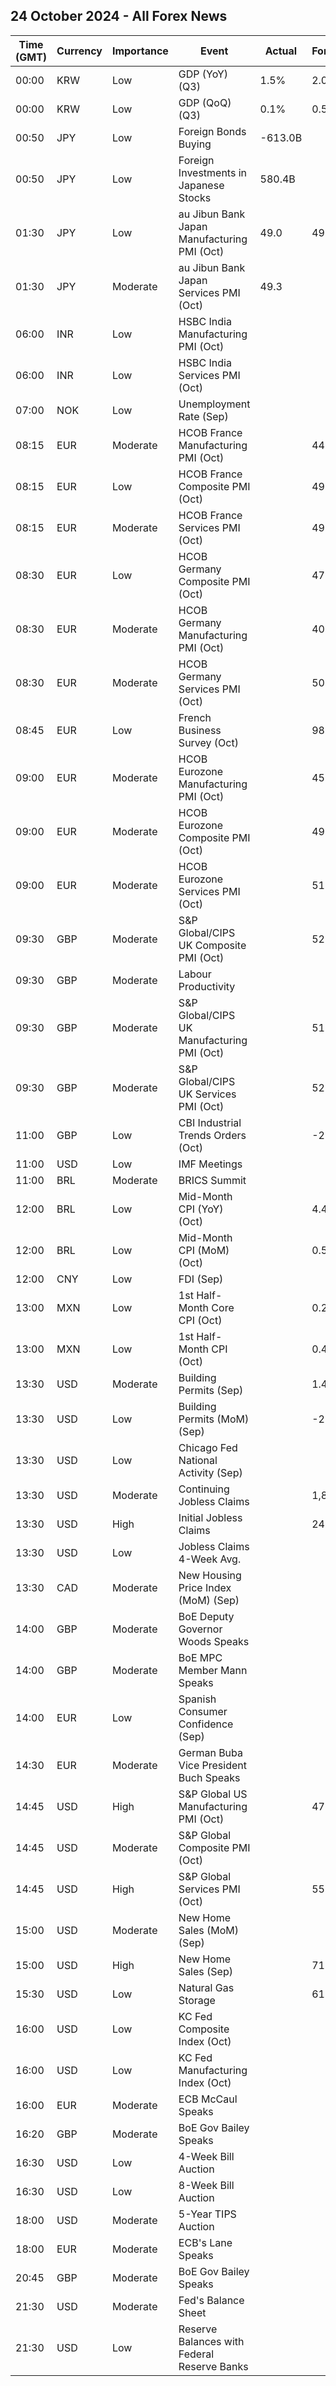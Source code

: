 ## 24 October 2024 - All Forex News

| Time (GMT) | Currency | Importance | Event | Actual | Forecast | Previous |
|------|----------|------------|-------|--------|----------|----------|
| 00:00 | KRW | Low | GDP (YoY) (Q3) | 1.5% | 2.0% | 2.3% |
| 00:00 | KRW | Low | GDP (QoQ) (Q3) | 0.1% | 0.5% | -0.2% |
| 00:50 | JPY | Low | Foreign Bonds Buying | -613.0B |  | -358.6B |
| 00:50 | JPY | Low | Foreign Investments in Japanese Stocks | 580.4B |  | 972.6B |
| 01:30 | JPY | Low | au Jibun Bank Japan Manufacturing PMI (Oct) | 49.0 | 49.9 | 49.7 |
| 01:30 | JPY | Moderate | au Jibun Bank Japan Services PMI (Oct) | 49.3 |  | 53.1 |
| 06:00 | INR | Low | HSBC India Manufacturing PMI (Oct) |  |  | 56.5 |
| 06:00 | INR | Low | HSBC India Services PMI (Oct) |  |  | 57.7 |
| 07:00 | NOK | Low | Unemployment Rate (Sep) |  |  | 4.0% |
| 08:15 | EUR | Moderate | HCOB France Manufacturing PMI (Oct) |  | 44.9 | 44.6 |
| 08:15 | EUR | Low | HCOB France Composite PMI (Oct) |  | 49.0 | 48.6 |
| 08:15 | EUR | Moderate | HCOB France Services PMI (Oct) |  | 49.8 | 49.6 |
| 08:30 | EUR | Low | HCOB Germany Composite PMI (Oct) |  | 47.6 | 47.5 |
| 08:30 | EUR | Moderate | HCOB Germany Manufacturing PMI (Oct) |  | 40.7 | 40.6 |
| 08:30 | EUR | Moderate | HCOB Germany Services PMI (Oct) |  | 50.6 | 50.6 |
| 08:45 | EUR | Low | French Business Survey (Oct) |  | 98 | 99 |
| 09:00 | EUR | Moderate | HCOB Eurozone Manufacturing PMI (Oct) |  | 45.1 | 45.0 |
| 09:00 | EUR | Moderate | HCOB Eurozone Composite PMI (Oct) |  | 49.8 | 49.6 |
| 09:00 | EUR | Moderate | HCOB Eurozone Services PMI (Oct) |  | 51.5 | 51.4 |
| 09:30 | GBP | Moderate | S&P Global/CIPS UK Composite PMI (Oct) |  | 52.6 | 52.6 |
| 09:30 | GBP | Moderate | Labour Productivity |  |  | 0.1% |
| 09:30 | GBP | Moderate | S&P Global/CIPS UK Manufacturing PMI (Oct) |  | 51.5 | 51.5 |
| 09:30 | GBP | Moderate | S&P Global/CIPS UK Services PMI (Oct) |  | 52.3 | 52.4 |
| 11:00 | GBP | Low | CBI Industrial Trends Orders (Oct) |  | -28 | -35 |
| 11:00 | USD | Low | IMF Meetings |  |  |  |
| 11:00 | BRL | Moderate | BRICS Summit |  |  |  |
| 12:00 | BRL | Low | Mid-Month CPI (YoY) (Oct) |  | 4.43% | 4.12% |
| 12:00 | BRL | Low | Mid-Month CPI (MoM) (Oct) |  | 0.50% | 0.13% |
| 12:00 | CNY | Low | FDI (Sep) |  |  | -31.50% |
| 13:00 | MXN | Low | 1st Half-Month Core CPI (Oct) |  | 0.20% | 0.21% |
| 13:00 | MXN | Low | 1st Half-Month CPI (Oct) |  | 0.40% | 0.09% |
| 13:30 | USD | Moderate | Building Permits (Sep) |  | 1.428M | 1.470M |
| 13:30 | USD | Low | Building Permits (MoM) (Sep) |  | -2.9% | 4.6% |
| 13:30 | USD | Low | Chicago Fed National Activity (Sep) |  |  | 0.12 |
| 13:30 | USD | Moderate | Continuing Jobless Claims |  | 1,880K | 1,867K |
| 13:30 | USD | High | Initial Jobless Claims |  | 243K | 241K |
| 13:30 | USD | Low | Jobless Claims 4-Week Avg. |  |  | 236.25K |
| 13:30 | CAD | Moderate | New Housing Price Index (MoM) (Sep) |  |  | 0.0% |
| 14:00 | GBP | Moderate | BoE Deputy Governor Woods Speaks |  |  |  |
| 14:00 | GBP | Moderate | BoE MPC Member Mann Speaks |  |  |  |
| 14:00 | EUR | Low | Spanish Consumer Confidence (Sep) |  |  | 89.4 |
| 14:30 | EUR | Moderate | German Buba Vice President Buch Speaks |  |  |  |
| 14:45 | USD | High | S&P Global US Manufacturing PMI (Oct) |  | 47.5 | 47.3 |
| 14:45 | USD | Moderate | S&P Global Composite PMI (Oct) |  |  | 54.0 |
| 14:45 | USD | High | S&P Global Services PMI (Oct) |  | 55.0 | 55.2 |
| 15:00 | USD | Moderate | New Home Sales (MoM) (Sep) |  |  | -4.7% |
| 15:00 | USD | High | New Home Sales (Sep) |  | 719K | 716K |
| 15:30 | USD | Low | Natural Gas Storage |  | 61B | 76B |
| 16:00 | USD | Low | KC Fed Composite Index (Oct) |  |  | -8 |
| 16:00 | USD | Low | KC Fed Manufacturing Index (Oct) |  |  | -18 |
| 16:00 | EUR | Moderate | ECB McCaul Speaks |  |  |  |
| 16:20 | GBP | Moderate | BoE Gov Bailey Speaks |  |  |  |
| 16:30 | USD | Low | 4-Week Bill Auction |  |  | 4.700% |
| 16:30 | USD | Low | 8-Week Bill Auction |  |  | 4.630% |
| 18:00 | USD | Moderate | 5-Year TIPS Auction |  |  | 2.050% |
| 18:00 | EUR | Moderate | ECB's Lane Speaks |  |  |  |
| 20:45 | GBP | Moderate | BoE Gov Bailey Speaks |  |  |  |
| 21:30 | USD | Moderate | Fed's Balance Sheet |  |  | 7,039B |
| 21:30 | USD | Low | Reserve Balances with Federal Reserve Banks |  |  | 3.229T |
